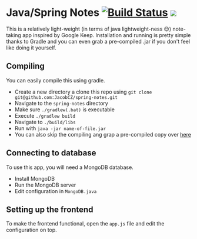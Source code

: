 Java/Spring Notes [![Build Status](https://travis-ci.org/JacobCZ/spring-notes.svg?branch=master)](https://travis-ci.org/JacobCZ/spring-notes) ![](https://reposs.herokuapp.com/?path=JacobCZ/spring-notes&style=flat)
=================
This is a relatively light-weight (in terms of java lightweight-ness :wink:) note-taking app inspired
by Google Keep. Installation and running is pretty simple thanks to Gradle and you can even grab a
pre-compiled .jar if you don't feel like doing it yourself.

## Compiling
You can easily compile this using gradle.
 - Create a new directory a clone this repo using ```git clone git@github.com:JacobCZ/spring-notes.git```
 - Navigate to the ```spring-notes``` directory
 - Make sure ```./gradlew(.bat)``` is executable
 - Execute ```./gradlew build```
 - Navigate to ```./build/libs```
 - Run with ```java -jar name-of-file.jar```
 - You can also skip the compiling ang grap a pre-compiled copy over [here](https://github.com/JacobCZ/spring-notes/releases)

## Connecting to database
To use this app, you will need a MongoDB database.
 - Install MongoDB
 - Run the MongoDB server
 - Edit configuration in ```MongoDB.java```

## Setting up the frontend
To make the frontend functional, open the ```app.js``` file and edit the configuration on top.
